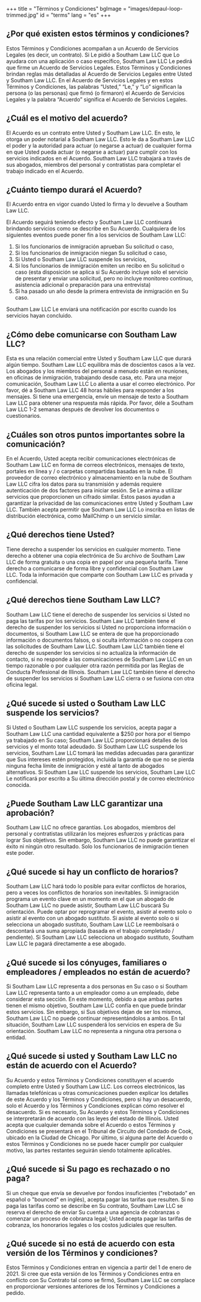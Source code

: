 +++
title = "Términos y Condiciones"
bgImage = "images/depaul-loop-trimmed.jpg"
id = "terms"
lang = "es"
+++

## ¿Por qué existen estos términos y condiciones?

Estos Términos y Condiciones acompañan a un Acuerdo de Servicios Legales (es decir, un contrato). Si Le pidió a Southam Law LLC que Lo ayudara con una aplicación o caso específico, Southam Law LLC Le pedirá que firme un Acuerdo de Servicios Legales. Estos Términos y Condiciones brindan reglas más detalladas al Acuerdo de Servicios Legales entre Usted y Southam Law LLC. En el Acuerdo de Servicios Legales y en estos Términos y Condiciones, las palabras “Usted,” “Le,” y “Lo” significan la persona (o las personas) que firmó (o firmaron) el Acuerdo de Servicios Legales y la palabra “Acuerdo” significa el Acuerdo de Servicios Legales.

## ¿Cuál es el motivo del acuerdo?

El Acuerdo es un contrato entre Usted y Southam Law LLC. En esto, le otorga un poder notarial a Southam Law LLC. Esto le da a Southam Law LLC el poder y la autoridad para actuar (o negarse a actuar) de cualquier forma en que Usted pueda actuar (o negarse a actuar) para cumplir con los servicios indicados en el Acuerdo. Southam Law LLC trabajará a través de sus abogados, miembros del personal y contratistas para completar el trabajo indicado en el Acuerdo.

## ¿Cuánto tiempo durará el Acuerdo?

El Acuerdo entra en vigor cuando Usted lo firma y lo devuelve a Southam Law LLC.

El Acuerdo seguirá teniendo efecto y Southam Law LLC continuará brindando servicios como se describe en Su Acuerdo. Cualquiera de los siguientes eventos puede poner fin a los servicios de Southam Law LLC:

1. Si los funcionarios de inmigración aprueban Su solicitud o caso,
1. Si los funcionarios de inmigración niegan Su solicitud o caso,
1. Si Usted o Southam Law LLC suspende los servicios,
1. Si los funcionarios de inmigración emiten un recibo en Su solicitud o caso (esta disposición se aplica si Su Acuerdo incluye solo el servicio de presentar y enviar una solicitud, pero no incluye monitoreo continuo, asistencia adicional o preparación para una entrevista)
1. Si ha pasado un año desde la primera entrevista de inmigración en Su caso.

Southam Law LLC Le enviará una notificación por escrito cuando los servicios hayan concluido.

## ¿Cómo debe comunicarse con Southam Law LLC?

Esta es una relación comercial entre Usted y Southam Law LLC que durará algún tiempo. Southam Law LLC equilibra más de doscientos casos a la vez. Los abogados y los miembros del personal a menudo están en reuniones, en oficinas de inmigración, trabajando desde casa, etc. Para una mejor comunicación, Southam Law LLC Lo alienta a usar el correo electrónico. Por favor, dé a Southam Law LLC 48 horas hábiles para responder a los mensajes. Si tiene una emergencia, envíe un mensaje de texto a Southam Law LLC para obtener una respuesta más rápida. Por favor, déle a Southam Law LLC 1-2 semanas después de devolver los documentos o cuestionarios.

## ¿Cuáles son otros puntos importantes sobre la comunicación?

En el Acuerdo, Usted acepta recibir comunicaciones electrónicas de Southam Law LLC en forma de correos electrónicos, mensajes de texto, portales en línea y / o carpetas compartidas basadas en la nube. El proveedor de correo electrónico y almacenamiento en la nube de Southam Law LLC cifra los datos para su transmisión y además requiere autenticación de dos factores para iniciar sesión. Se Le anima a utilizar servicios que proporcionen un cifrado similar. Estos pasos ayudan a garantizar la privacidad de las comunicaciones entre Usted y Southam Law LLC. También acepta permitir que Southam Law LLC Lo inscriba en listas de distribución electrónica, como MailChimp o un servicio similar.

## ¿Qué derechos tiene Usted?

Tiene derecho a suspender los servicios en cualquier momento. Tiene derecho a obtener una copia electrónica de Su archivo de Southam Law LLC de forma gratuita o una copia en papel por una pequeña tarifa. Tiene derecho a comunicarse de forma libre y confidencial con Southam Law LLC. Toda la información que comparte con Southam Law LLC es privada y confidencial.

## ¿Qué derechos tiene Southam Law LLC?

Southam Law LLC tiene el derecho de suspender los servicios si Usted no paga las tarifas por los servicios. Southam Law LLC también tiene el derecho de suspender los servicios si Usted no proporciona información o documentos, si Southam Law LLC se entera de que ha proporcionado información o documentos falsos, o si oculta información o no coopera con las solicitudes de Southam Law LLC. Southam Law LLC también tiene el derecho de suspender los servicios si no actualiza la información de contacto, si no responde a las comunicaciones de Southam Law LLC en un tiempo razonable o por cualquier otra razón permitida por las Reglas de Conducta Profesional de Illinois. Southam Law LLC también tiene el derecho de suspender los servicios si Southam Law LLC cierra o se fusiona con otra oficina legal.

## ¿Qué sucede si usted o Southam Law LLC suspende los servicios?

Si Usted o Southam Law LLC suspende los servicios, acepta pagar a Southam Law LLC una cantidad equivalente a $250 por hora por el tiempo ya trabajado en Su caso; Southam Law LLC proporcionará detalles de los servicios y el monto total adeudado. Si Southam Law LLC suspende los servicios, Southam Law LLC tomará las medidas adecuadas para garantizar que Sus intereses estén protegidos, incluida la garantía de que no se pierda ninguna fecha límite de inmigración y esté al tanto de abogados alternativos. Si Southam Law LLC suspende los servicios, Southam Law LLC Le notificará por escrito a Su última dirección postal y de correo electrónico conocida.

## ¿Puede Southam Law LLC garantizar una aprobación?

Southam Law LLC no ofrece garantías. Los abogados, miembros del personal y contratistas utilizarán los mejores esfuerzos y prácticas para lograr Sus objetivos. Sin embargo, Southam Law LLC no puede garantizar el éxito ni ningún otro resultado. Solo los funcionarios de inmigración tienen este poder.

## ¿Qué sucede si hay un conflicto de horarios?

Southam Law LLC hará todo lo posible para evitar conflictos de horarios, pero a veces los conflictos de horarios son inevitables. Si inmigración programa un evento clave en un momento en el que un abogado de Southam Law LLC no puede asistir, Southam Law LLC buscará Su orientación. Puede optar por reprogramar el evento, asistir al evento solo o asistir al evento con un abogado sustituto. Si asiste al evento solo o si selecciona un abogado sustituto, Southam Law LLC Le reembolsará o descontará una suma apropiada (basada en el trabajo completado / pendiente). Si Southam Law LLC selecciona un abogado sustituto, Southam Law LLC le pagará directamente a ese abogado.

## ¿Qué sucede si los cónyuges, familiares o empleadores / empleados no están de acuerdo?

Si Southam Law LLC representa a dos personas en Su caso o si Southam Law LLC representa tanto a un empleador como a un empleado, debe considerar esta sección. En este momento, debido a que ambas partes tienen el mismo objetivo, Southam Law LLC confía en que puede brindar estos servicios. Sin embargo, si Sus objetivos dejan de ser los mismos, Southam Law LLC no puede continuar representándolos a ambos. En tal situación, Southam Law LLC suspenderá los servicios en espera de Su orientación. Southam Law LLC no representa a ninguna otra persona o entidad.

## ¿Qué sucede si usted y Southam Law LLC no están de acuerdo con el Acuerdo?

Su Acuerdo y estos Términos y Condiciones constituyen el acuerdo completo entre Usted y Southam Law LLC. Los correos electrónicos, las llamadas telefónicas u otras comunicaciones pueden explicar los detalles de este Acuerdo y los Términos y Condiciones, pero si hay un desacuerdo, solo el Acuerdo y los Términos y Condiciones explican cómo resolver el desacuerdo. Si es necesario, Su Acuerdo y estos Términos y Condiciones se interpretarán de acuerdo con las leyes del estado de Illinois. Usted acepta que cualquier demanda sobre el Acuerdo o estos Términos y Condiciones se presentará en el Tribunal de Circuito del Condado de Cook, ubicado en la Ciudad de Chicago. Por último, si alguna parte del Acuerdo o estos Términos y Condiciones no se puede hacer cumplir por cualquier motivo, las partes restantes seguirán siendo totalmente aplicables.

## ¿Qué sucede si Su pago es rechazado o no paga?

Si un cheque que envía se devuelve por fondos insuficientes ("rebotado" en español o "bounced" en inglés), acepta pagar las tarifas que resulten. Si no paga las tarifas como se describe en Su contrato, Southam Law LLC se reserva el derecho de enviar Su cuenta a una agencia de cobranzas o comenzar un proceso de cobranza legal; Usted acepta pagar las tarifas de cobranza, los honorarios legales o los costos judiciales que resulten.

## ¿Qué sucede si no está de acuerdo con esta versión de los Términos y condiciones?

Estos Términos y Condiciones entran en vigencia a partir del 1 de enero de 2021. Si cree que esta versión de los Términos y Condiciones entra en conflicto con Su Contrato tal como se firmó, Southam Law LLC se complace en proporcionar versiones anteriores de los Términos y Condiciones a pedido.
